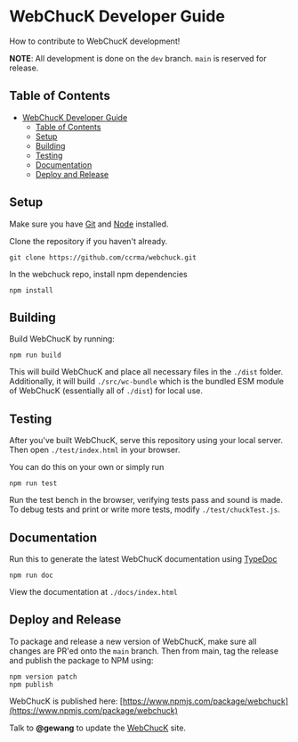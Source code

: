 # WebChucK Developer Guide

How to contribute to WebChucK development!

**NOTE**: All development is done on the `dev` branch. `main` is reserved for 
release.

## Table of Contents
- [WebChucK Developer Guide](#webchuck-developer-guide)
  - [Table of Contents](#table-of-contents)
  - [Setup](#setup)
  - [Building](#building)
  - [Testing](#testing)
  - [Documentation](#documentation)
  - [Deploy and Release](#deploy-and-release)

## Setup

Make sure you have [Git](https://git-scm.com) and [Node](https://nodejs.org) installed.

Clone the repository if you haven't already. 

```
git clone https://github.com/ccrma/webchuck.git
```

In the webchuck repo, install npm dependencies

```
npm install
```

## Building

Build WebChucK by running: 

```
npm run build
```

This will build WebChucK and place all necessary files in the `./dist` folder.
Additionally, it will build `./src/wc-bundle` which is the bundled ESM module of
WebChucK (essentially all of `./dist`) for local use. 

## Testing 

After you've built WebChucK, serve this repository using your local server. Then
open `./test/index.html` in your browser.

You can do this on your own or simply run

```
npm run test
```

Run the test bench in the browser, verifying tests pass and sound is made. To
debug tests and print or write more tests, modify `./test/chuckTest.js`.

## Documentation

Run this to generate the latest WebChucK documentation using [TypeDoc](https://typedoc.org/)

```
npm run doc
```

View the documentation at `./docs/index.html`

## Deploy and Release

To package and release a new version of WebChucK, make sure all changes are PR'ed onto the `main` branch. Then from main, tag the release and publish the package to NPM using:

```
npm version patch
npm publish
```

WebChucK is published here: [https://www.npmjs.com/package/webchuck](https://www.npmjs.com/package/webchuck)

Talk to **@gewang** to update the [WebChucK](https://chuck.stanford.edu/webchuck) site.

